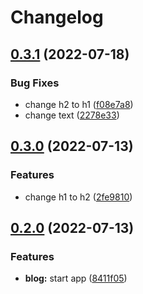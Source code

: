# Changelog

## [0.3.1](https://github.com/julianomcl/monorepo-release-please/compare/blog-v0.3.0...blog-v0.3.1) (2022-07-18)


### Bug Fixes

* change h2 to h1 ([f08e7a8](https://github.com/julianomcl/monorepo-release-please/commit/f08e7a800281527b6e59b0cab055ce569969dc65))
* change text ([2278e33](https://github.com/julianomcl/monorepo-release-please/commit/2278e33f64283fa4cb220c0091813d69067cd33a))

## [0.3.0](https://github.com/julianomcl/monorepo-release-please/compare/blog-v0.2.0...blog-v0.3.0) (2022-07-13)


### Features

* change h1 to h2 ([2fe9810](https://github.com/julianomcl/monorepo-release-please/commit/2fe9810be31b3848d6bf18a6baf7727e5596fcba))

## [0.2.0](https://github.com/julianomcl/monorepo-release-please/compare/blog-v0.1.0...blog-v0.2.0) (2022-07-13)


### Features

* **blog:** start app ([8411f05](https://github.com/julianomcl/monorepo-release-please/commit/8411f05b06d5bffe071ebbb9550772d2d9c9830b))
